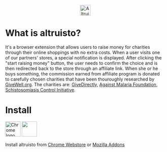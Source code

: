 <p align="center"><img src="https://altruisto.com/images/logo.svg" alt="Altruisto logo" height="33"></p>

<h1>What is altruisto?</h1>

It's a browser extension that allows users to raise money for charities through their online shoppings with no extra costs. When a user visits one of our partners' stores, a special notification is displayed. After clicking the "start raising money" button, the user needs to confirm the choice and is then redirected back to the store through an affiliate link. When she or he buys something, the commission earned from affiliate program is donated to carefully chosen charities that have been thouroughly researched by <a href="http://www.givewell.org/">GiveWell.org</a>. The charities are: <a href="https://www.givedirectly.org/">GiveDirectly</a>, <a href="http://againstmalaria.com/">Against Malaria Foundation</a>, <a href="https://www.imperial.ac.uk/schistosomiasis-control-initiative">Schistosomiasis Control Initiative</a>.

<h1>Install</h1>

<a href="https://chrome.google.com/webstore/detail/djennkbadhfcmhlbejdidgmdgnacbcmi" target="_blank"><img src="https://cdn0.iconfinder.com/data/icons/jfk/512/chrome-512.png" alt="Chrome logo" height="48" width="48"></a>
<a href="https://addons.mozilla.org/en-US/firefox/addon/altruisto-com/" target="_blank"><img src="https://raw.githubusercontent.com/alrra/browser-logos/master/src/firefox/firefox_128x128.png" width="48" height="48"></a>

Install altruisto from <a href="https://chrome.google.com/webstore/detail/djennkbadhfcmhlbejdidgmdgnacbcmi" target="_blank">Chrome Webstore</a> or <a href="https://addons.mozilla.org/en-US/firefox/addon/altruisto-com/" target="_blank">Mozilla Addons</a>
